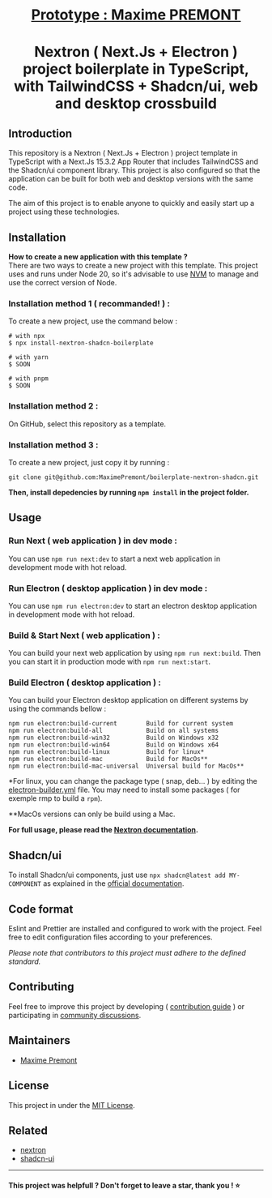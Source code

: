 
<h1 align="center"><a href="https://github.com/MaximePremont/boilerplate-nextron-shadcn">Prototype : Maxime PREMONT</a></h1>
<h1 align="center">Nextron ( Next.Js + Electron ) project boilerplate in TypeScript, with TailwindCSS + Shadcn/ui, web and desktop crossbuild</h1>

## Introduction
This repository is a Nextron ( Next.Js + Electron ) project template in TypeScript with a Next.Js 15.3.2 App Router that includes TailwindCSS and the Shadcn/ui component library. This project is also configured so that the application can be built for both web and desktop versions with the same code.

The aim of this project is to enable anyone to quickly and easily start up a project using these technologies.
## Installation
**How to create a new application with this template ?**  
There are two ways to create a new project with this template. This project uses and runs under Node 20, so it's advisable to use [NVM](https://github.com/nvm-sh/nvm) to manage and use the correct version of Node.
### Installation method 1 ( recommanded! ) :
To create a new project, use the command below :
```
# with npx
$ npx install-nextron-shadcn-boilerplate

# with yarn
$ SOON

# with pnpm
$ SOON
```
### Installation method 2 :
On GitHub, select this repository as a template.
### Installation method 3 :
To create a new project, just copy it by running :
```
git clone git@github.com:MaximePremont/boilerplate-nextron-shadcn.git
```
**Then, install depedencies by running `npm install` in the project folder.**
## Usage
### Run Next ( web application ) in dev mode :
You can use `npm run next:dev` to start a next web application in development mode with hot reload.
### Run Electron ( desktop application ) in dev mode :
You can use `npm run electron:dev` to start an electron desktop application in development mode with hot reload.
### Build & Start Next ( web application ) :
You can build your next web application by using `npm run next:build`. Then you can start it in production mode with `npm run next:start`.
### Build Electron ( desktop application ) :
You can build your Electron desktop application on different systems by using the commands bellow :
```
npm run electron:build-current        Build for current system
npm run electron:build-all            Build on all systems
npm run electron:build-win32          Build on Windows x32
npm run electron:build-win64          Build on Windows x64
npm run electron:build-linux          Build for linux*
npm run electron:build-mac            Build for MacOs**
npm run electron:build-mac-universal  Universal build for MacOs**
```
*For linux, you can change the package type ( snap, deb... ) by editing the [electron-builder.yml](./electron-builder.yml) file. You may need to install some packages ( for exemple rmp to build a `rpm`).

**MacOs versions can only be build using a Mac.

**For full usage, please read the [Nextron documentation](https://github.com/saltyshiomix/nextron).**
## Shadcn/ui
To install Shadcn/ui components, just use `npx shadcn@latest add MY-COMPONENT` as explained in the [official documentation](https://ui.shadcn.com/docs/installation/next).
## Code format
Eslint and Prettier are installed and configured to work with the project. Feel free to edit configuration files according to your preferences.

_Please note that contributors to this project must adhere to the defined standard._
## Contributing
Feel free to improve this project by developing ( [contribution guide](#) ) or participating in [community discussions](https://github.com/MaximePremont/boilerplate-nextron-shadcn/discussions).
## Maintainers
- [Maxime Premont](https://github.com/MaximePremont)
## License
This project in under the [MIT License](./LICENSE).
## Related
- [nextron](https://github.com/saltyshiomix/nextron)
- [shadcn-ui](https://github.com/shadcn-ui/ui)

---

#### This project was helpfull ? Don't forget to leave a star, thank you ! ⭐
